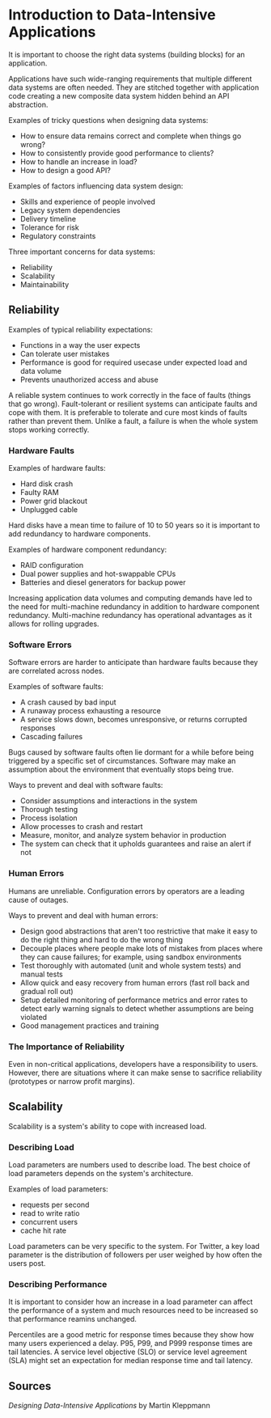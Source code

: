 # Introduction to Data-Intensive Applications

It is important to choose the right data systems (building blocks) for an application.

Applications have such wide-ranging requirements that multiple different data systems are often needed. They are stitched together with application code creating a new composite data system hidden behind an API abstraction.

Examples of tricky questions when designing data systems:
- How to ensure data remains correct and complete when things go wrong?
- How to consistently provide good performance to clients?
- How to handle an increase in load?
- How to design a good API?

Examples of factors influencing data system design:
- Skills and experience of people involved
- Legacy system dependencies
- Delivery timeline
- Tolerance for risk
- Regulatory constraints

Three important concerns for data systems:
- Reliability
- Scalability
- Maintainability

## Reliability

Examples of typical reliability expectations:
- Functions in a way the user expects
- Can tolerate user mistakes
- Performance is good for required usecase under expected load and data volume
- Prevents unauthorized access and abuse

A reliable system continues to work correctly in the face of faults (things that go wrong). Fault-tolerant or resilient systems can anticipate faults and cope with them.
It is preferable to tolerate and cure most kinds of faults rather than prevent them. Unlike a fault, a failure is when the whole system stops working correctly.

### Hardware Faults

Examples of hardware faults:
- Hard disk crash
- Faulty RAM
- Power grid blackout
- Unplugged cable

Hard disks have a mean time to failure of 10 to 50 years so it is important to add redundancy to hardware components. 

Examples of hardware component redundancy:
- RAID configuration
- Dual power supplies and hot-swappable CPUs
- Batteries and diesel generators for backup power

Increasing application data volumes and computing demands have led to the need for multi-machine redundancy in addition to hardware component redundancy. Multi-machine redundancy has operational advantages as it allows for rolling upgrades.

### Software Errors

Software errors are harder to anticipate than hardware faults because they are correlated across nodes.

Examples of software faults:
- A crash caused by bad input
- A runaway process exhausting a resource
- A service slows down, becomes unresponsive, or returns corrupted responses
- Cascading failures

Bugs caused by software faults often lie dormant for a while before being triggered by a specific set of circumstances. Software may make an assumption about the environment that eventually stops being true.

Ways to prevent and deal with software faults:
- Consider assumptions and interactions in the system
- Thorough testing
- Process isolation
- Allow processes to crash and restart
- Measure, monitor, and analyze system behavior in production
- The system can check that it upholds guarantees and raise an alert if not

### Human Errors

Humans are unreliable. Configuration errors by operators are a leading cause of outages.

Ways to prevent and deal with human errors:
- Design good abstractions that aren't too restrictive that make it easy to do the right thing and hard to do the wrong thing
- Decouple places where people make lots of mistakes from places where they can cause failures; for example, using sandbox environments
- Test thoroughly with automated (unit and whole system tests) and manual tests
- Allow quick and easy recovery from human errors (fast roll back and gradual roll out)
- Setup detailed monitoring of performance metrics and error rates to detect early warning signals to detect whether assumptions are being violated
- Good management practices and training

### The Importance of Reliability

Even in non-critical applications, developers have a responsibility to users. However, there are situations where it can make sense to sacrifice reliability (prototypes or narrow profit margins).

## Scalability

Scalability is a system's ability to cope with increased load.

### Describing Load

Load parameters are numbers used to describe load. The best choice of load parameters depends on the system's architecture.

Examples of load parameters:
- requests per second
- read to write ratio
- concurrent users
- cache hit rate

Load parameters can be very specific to the system. For Twitter, a key load parameter is the distribution of followers per user weighed by how often the users post.

### Describing Performance

It is important to consider how an increase in a load parameter can affect the performance of a system and much resources need to be increased so that performance reamins unchanged.

Percentiles are a good metric for response times because they show how many users experienced a delay. P95, P99, and P999 response times are tail latencies. A service level objective (SLO) or service level agreement (SLA) might set an expectation for median response time and tail latency.

## Sources
*Designing Data-Intensive Applications* by Martin Kleppmann
